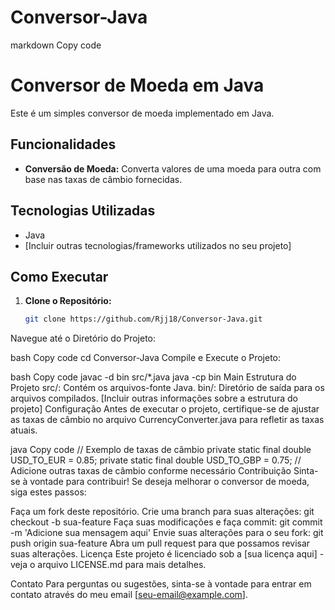 # Conversor-Java

markdown
Copy code
# Conversor de Moeda em Java

Este é um simples conversor de moeda implementado em Java.

## Funcionalidades

- **Conversão de Moeda:** Converta valores de uma moeda para outra com base nas taxas de câmbio fornecidas.

## Tecnologias Utilizadas

- Java
- [Incluir outras tecnologias/frameworks utilizados no seu projeto]

## Como Executar

1. **Clone o Repositório:**
   ```bash
   git clone https://github.com/Rjj18/Conversor-Java.git
Navegue até o Diretório do Projeto:

bash
Copy code
cd Conversor-Java
Compile e Execute o Projeto:

bash
Copy code
javac -d bin src/*.java
java -cp bin Main
Estrutura do Projeto
src/: Contém os arquivos-fonte Java.
bin/: Diretório de saída para os arquivos compilados.
[Incluir outras informações sobre a estrutura do projeto]
Configuração
Antes de executar o projeto, certifique-se de ajustar as taxas de câmbio no arquivo CurrencyConverter.java para refletir as taxas atuais.

java
Copy code
// Exemplo de taxas de câmbio
private static final double USD_TO_EUR = 0.85;
private static final double USD_TO_GBP = 0.75;
// Adicione outras taxas de câmbio conforme necessário
Contribuição
Sinta-se à vontade para contribuir! Se deseja melhorar o conversor de moeda, siga estes passos:

Faça um fork deste repositório.
Crie uma branch para suas alterações: git checkout -b sua-feature
Faça suas modificações e faça commit: git commit -m 'Adicione sua mensagem aqui'
Envie suas alterações para o seu fork: git push origin sua-feature
Abra um pull request para que possamos revisar suas alterações.
Licença
Este projeto é licenciado sob a [sua licença aqui] - veja o arquivo LICENSE.md para mais detalhes.

Contato
Para perguntas ou sugestões, sinta-se à vontade para entrar em contato através do meu email [seu-email@example.com].
